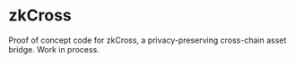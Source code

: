 # zkCross

Proof of concept code for zkCross, a privacy-preserving cross-chain asset bridge. Work in process.